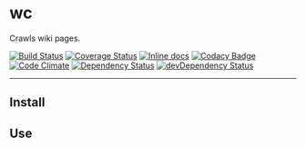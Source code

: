 # wc

Crawls wiki pages.

[![Build Status](https://travis-ci.org/opensoars/wc.svg)](https://travis-ci.org/opensoars/wc)
[![Coverage Status](https://coveralls.io/repos/opensoars/wc/badge.svg?branch=master&service=github)](https://coveralls.io/github/opensoars/wc?branch=master)
[![Inline docs](http://inch-ci.org/github/opensoars/wc.svg?branch=master)](http://inch-ci.org/github/opensoars/wc)
[![Codacy Badge](https://api.codacy.com/project/badge/f3e64501763645b9aa483bf83a4dd1d5)](https://www.codacy.com/app/sam_1700/wc)
[![Code Climate](https://codeclimate.com/github/opensoars/wc/badges/gpa.svg)](https://codeclimate.com/github/opensoars/wc)
[![Dependency Status](https://david-dm.org/opensoars/wc.svg)](https://david-dm.org/opensoars/wc)
[![devDependency Status](https://david-dm.org/opensoars/wc/dev-status.svg)](https://david-dm.org/opensoars/wc#info=devDependencies)

---


## Install

## Use